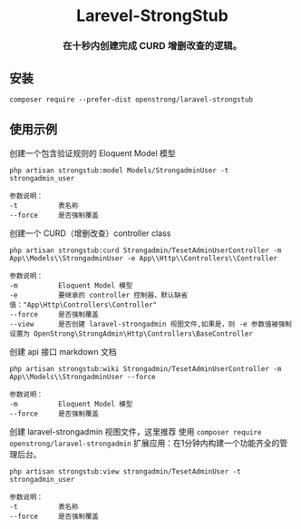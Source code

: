 <h1 align="center">Larevel-StrongStub</h1>
<h3 align="center">在十秒内创建完成 CURD 增删改查的逻辑。</h3>

安装
-------

```
composer require --prefer-dist openstrong/laravel-strongstub
```
使用示例
-------

创建一个包含验证规则的 Eloquent Model 模型
```
php artisan strongstub:model Models/StrongadminUser -t strongadmin_user

参数说明：
-t          表名称
--force     是否强制覆盖
```

创建一个 CURD（增删改查）controller class
```
php artisan strongstub:curd Strongadmin/TesetAdminUserController -m App\\Models\\StrongadminUser -e App\\Http\\Controllers\\Controller

参数说明：
-m          Eloquent Model 模型
-e          要继承的 controller 控制器，默认缺省值："App\Http\Controllers\Controller"
--force     是否强制覆盖
--view      是否创建 laravel-strongadmin 视图文件,如果是，则 -e 参数值被强制设置为 OpenStrong\StrongAdmin\Http\Controllers\BaseController
```

创建 api 接口 markdown 文档
```
php artisan strongstub:wiki Strongadmin/TesetAdminUserController -m App\\Models\\StrongadminUser --force

参数说明：
-m          Eloquent Model 模型
--force     是否强制覆盖
```

创建 laravel-strongadmin 视图文件，这里推荐 使用 `composer require openstrong/laravel-strongadmin` 扩展应用：在1分钟内构建一个功能齐全的管理后台。
```
php artisan strongstub:view strongadmin/TesetAdminUser -t strongadmin_user

参数说明：
-t          表名称
--force     是否强制覆盖
```
